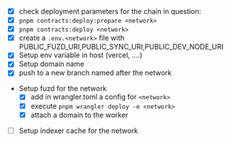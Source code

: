 - [x] check deployment parameters for the chain in question: [](contracts/deploy/020_deploy_game.ts)
- [x] `pnpm contracts:deploy:prepare <network>`
- [x] `pnpm contracts:deploy <network>`
- [x] create a `.env.<network>` file with PUBLIC_FUZD_URI,PUBLIC_SYNC_URI,PUBLIC_DEV_NODE_URI
- [x] Setup env variable in host (vercel, ....)
- [x] Setup domain name
- [x] push to a new branch named after the network
- Setup fuzd for the network
  - [x] add in wrangler.toml a config for `<network>`
  - [x] execute `pnpm wrangler deploy -e <network>`
  - [x] attach a domain to the worker
- [ ] Setup indexer cache for the network
